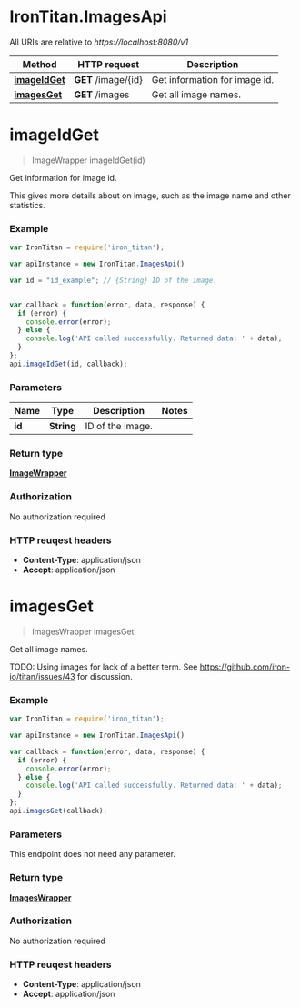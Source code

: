 # IronTitan.ImagesApi

All URIs are relative to *https://localhost:8080/v1*

Method | HTTP request | Description
------------- | ------------- | -------------
[**imageIdGet**](ImagesApi.md#imageIdGet) | **GET** /image/{id} | Get information for image id.
[**imagesGet**](ImagesApi.md#imagesGet) | **GET** /images | Get all image names.


<a name="imageIdGet"></a>
# **imageIdGet**
> ImageWrapper imageIdGet(id)

Get information for image id.

This gives more details about on image, such as the image name and other statistics.

### Example
```javascript
var IronTitan = require('iron_titan');

var apiInstance = new IronTitan.ImagesApi()

var id = "id_example"; // {String} ID of the image.


var callback = function(error, data, response) {
  if (error) {
    console.error(error);
  } else {
    console.log('API called successfully. Returned data: ' + data);
  }
};
api.imageIdGet(id, callback);
```

### Parameters

Name | Type | Description  | Notes
------------- | ------------- | ------------- | -------------
 **id** | **String**| ID of the image. | 

### Return type

[**ImageWrapper**](ImageWrapper.md)

### Authorization

No authorization required

### HTTP reuqest headers

 - **Content-Type**: application/json
 - **Accept**: application/json

<a name="imagesGet"></a>
# **imagesGet**
> ImagesWrapper imagesGet

Get all image names.

TODO: Using images for lack of a better term. See https://github.com/iron-io/titan/issues/43 for discussion.

### Example
```javascript
var IronTitan = require('iron_titan');

var apiInstance = new IronTitan.ImagesApi()

var callback = function(error, data, response) {
  if (error) {
    console.error(error);
  } else {
    console.log('API called successfully. Returned data: ' + data);
  }
};
api.imagesGet(callback);
```

### Parameters
This endpoint does not need any parameter.

### Return type

[**ImagesWrapper**](ImagesWrapper.md)

### Authorization

No authorization required

### HTTP reuqest headers

 - **Content-Type**: application/json
 - **Accept**: application/json

